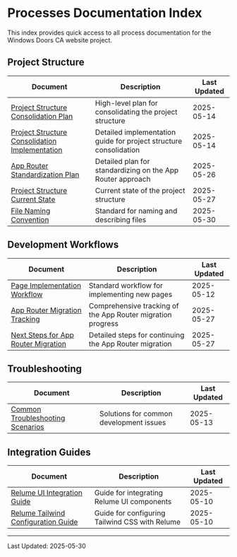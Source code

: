 # Processes Documentation Index

This index provides quick access to all process documentation for the Windows Doors CA website project.

## Project Structure

| Document | Description | Last Updated |
|----------|-------------|--------------|
| [Project Structure Consolidation Plan](./project-structure-consolidation-plan.md) | High-level plan for consolidating the project structure | 2025-05-14 |
| [Project Structure Consolidation Implementation](./project-structure-consolidation-implementation.md) | Detailed implementation guide for project structure consolidation | 2025-05-14 |
| [App Router Standardization Plan](./app-router-standardization-plan.md) | Detailed plan for standardizing on the App Router approach | 2025-05-26 |
| [Project Structure Current State](../architecture/project-structure-current-state.md) | Current state of the project structure | 2025-05-27 |
| [File Naming Convention](./file-naming-convention.md) | Standard for naming and describing files | 2025-05-30 |

## Development Workflows

| Document | Description | Last Updated |
|----------|-------------|--------------|
| [Page Implementation Workflow](../architecture/page-implementation-workflow.md) | Standard workflow for implementing new pages | 2025-05-12 |
| [App Router Migration Tracking](../migration/app-router-migration-tracking.md) | Comprehensive tracking of the App Router migration progress | 2025-05-27 |
| [Next Steps for App Router Migration](../migration/next-steps-for-app-router-migration.md) | Detailed steps for continuing the App Router migration | 2025-05-27 |

## Troubleshooting

| Document | Description | Last Updated |
|----------|-------------|--------------|
| [Common Troubleshooting Scenarios](../architecture/troubleshooting-guide.md) | Solutions for common development issues | 2025-05-13 |

## Integration Guides

| Document | Description | Last Updated |
|----------|-------------|--------------|
| [Relume UI Integration Guide](../guides/relume-ui-integration-guide.md) | Guide for integrating Relume UI components | 2025-05-10 |
| [Relume Tailwind Configuration Guide](../guides/relume-tailwind-configuration-guide.md) | Guide for configuring Tailwind CSS with Relume | 2025-05-10 |

---

Last Updated: 2025-05-30
